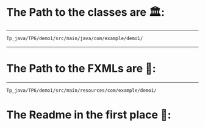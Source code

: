 # The Path to the classes are 🏛️: 
---
```bash
Tp_java/TP6/demo1/src/main/java/com/example/demo1/
```

***

# The Path to the FXMLs are 🧭:
---
```bash
Tp_java/TP6/demo1/src/main/resources/com/example/demo1/
```

# The Readme in the first place 📖:

